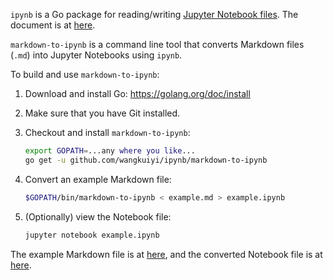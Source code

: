 `ipynb` is a Go package for
reading/writing
[Jupyter Notebook files](http://ipython.org/ipython-doc/3/notebook/nbformat.html).
The document is
at [here](https://godoc.org/github.com/wangkuiyi/ipynb).

`markdown-to-ipynb` is a command line tool that converts Markdown
files (`.md`) into Jupyter Notebooks using `ipynb`.

To build and use `markdown-to-ipynb`:

1. Download and install Go: https://golang.org/doc/install

1. Make sure that you have Git installed.

1. Checkout and install `markdown-to-ipynb`:

   ```bash
   export GOPATH=...any where you like...
   go get -u github.com/wangkuiyi/ipynb/markdown-to-ipynb
   ```

1. Convert an example Markdown file:

   ```bash
   $GOPATH/bin/markdown-to-ipynb < example.md > example.ipynb
   ```

1. (Optionally) view the Notebook file:

   ```bash
   jupyter notebook example.ipynb
   ```

The example Markdown file is
at [here](markdown-to-ipynb/testdata/example.md), and the converted
Notebook file is at [here](markdown-to-ipynb/testdata/example.ipynb).
